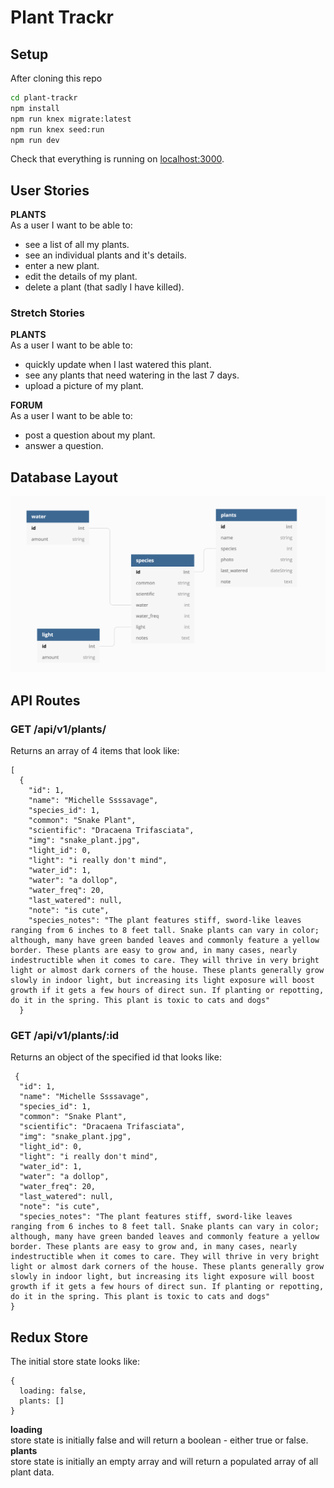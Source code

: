 # Plant Trackr

## Setup

After cloning this repo

```sh
cd plant-trackr
npm install
npm run knex migrate:latest
npm run knex seed:run
npm run dev
```

Check that everything is running on [localhost:3000](http://localhost:3000).

## User Stories

**PLANTS**  
As a user I want to be able to:  

- see a list of all my plants. 
- see an individual plants and it's details. 
- enter a new plant.
- edit the details of my plant.
- delete a plant (that sadly I have killed).

### Stretch Stories

**PLANTS**  
As a user I want to be able to: 

- quickly update when I last watered this plant.
- see any plants that need watering in the last 7 days.
- upload a picture of my plant.   

**FORUM**   
As a user I want to be able to:  

- post a question about my plant.
- answer a question.

## Database Layout

![database diagram](/dbDiagram.png)

## API Routes

### GET /api/v1/plants/
Returns an array of 4 items that look like: 

```
[
  {
    "id": 1,
    "name": "Michelle Ssssavage",
    "species_id": 1,
    "common": "Snake Plant",
    "scientific": "Dracaena Trifasciata",
    "img": "snake_plant.jpg",
    "light_id": 0,
    "light": "i really don't mind",
    "water_id": 1,
    "water": "a dollop",
    "water_freq": 20,
    "last_watered": null,
    "note": "is cute",
    "species_notes": "The plant features stiff, sword-like leaves ranging from 6 inches to 8 feet tall. Snake plants can vary in color; although, many have green banded leaves and commonly feature a yellow border. These plants are easy to grow and, in many cases, nearly indestructible when it comes to care. They will thrive in very bright light or almost dark corners of the house. These plants generally grow slowly in indoor light, but increasing its light exposure will boost growth if it gets a few hours of direct sun. If planting or repotting, do it in the spring. This plant is toxic to cats and dogs"
  }
  ```

 ### GET /api/v1/plants/:id
 Returns an object of the specified id that looks like: 

```
 {
  "id": 1,
  "name": "Michelle Ssssavage",
  "species_id": 1,
  "common": "Snake Plant",
  "scientific": "Dracaena Trifasciata",
  "img": "snake_plant.jpg",
  "light_id": 0,
  "light": "i really don't mind",
  "water_id": 1,
  "water": "a dollop",
  "water_freq": 20,
  "last_watered": null,
  "note": "is cute",
  "species_notes": "The plant features stiff, sword-like leaves ranging from 6 inches to 8 feet tall. Snake plants can vary in color; although, many have green banded leaves and commonly feature a yellow border. These plants are easy to grow and, in many cases, nearly indestructible when it comes to care. They will thrive in very bright light or almost dark corners of the house. These plants generally grow slowly in indoor light, but increasing its light exposure will boost growth if it gets a few hours of direct sun. If planting or repotting, do it in the spring. This plant is toxic to cats and dogs"
}
```

## Redux Store
The initial store state looks like:

```
{
  loading: false,
  plants: []
}
```

**loading**  
store state is initially false and will return a boolean - either true or false.  
**plants**  
store state is initially an empty array and will return a populated array of all plant data.
